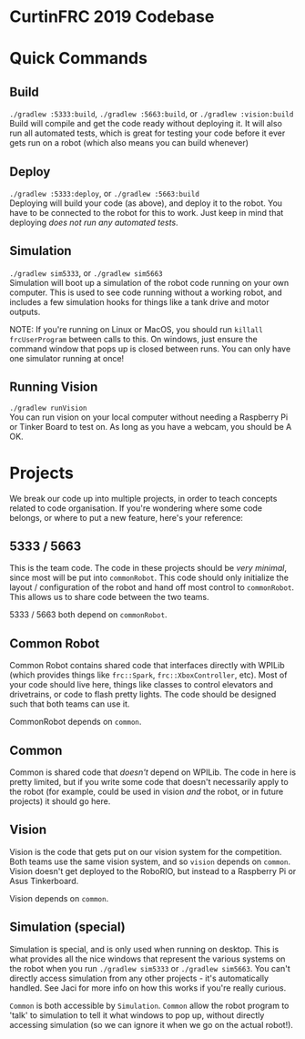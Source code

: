 CurtinFRC 2019 Codebase
===

# Quick Commands
## Build
`./gradlew :5333:build`, `./gradlew :5663:build`, or `./gradlew :vision:build`  
Build will compile and get the code ready without deploying it. It will also run all automated tests, which is great for testing your code before it ever gets run on a robot (which also means you can build whenever)

## Deploy
`./gradlew :5333:deploy`, or `./gradlew :5663:build`  
Deploying will build your code (as above), and deploy it to the robot. You have to be connected to the robot for this to work. Just keep in mind that deploying _does not run any automated tests_.

## Simulation
`./gradlew sim5333`, or `./gradlew sim5663`  
Simulation will boot up a simulation of the robot code running on your own computer. This is used to see code running without a working robot, and includes a few simulation hooks for things like a tank drive and motor outputs.

NOTE: If you're running on Linux or MacOS, you should run `killall frcUserProgram` between calls to this. On windows, just ensure the command window that pops up is closed between runs. You can only have one simulator running at once!

## Running Vision
`./gradlew runVision`  
You can run vision on your local computer without needing a Raspberry Pi or Tinker Board to test on. As long as you have a webcam, you should be A OK.

# Projects
We break our code up into multiple projects, in order to teach concepts related to code organisation. If you're wondering where some code belongs, or where to put a new feature, here's your reference:

## 5333 / 5663
This is the team code. The code in these projects should be _very minimal_, since most will be put into `commonRobot`. This code should only initialize the layout / configuration of the robot and hand off most control to `commonRobot`. This allows us to share code between the two teams.

5333 / 5663 both depend on `commonRobot`.

## Common Robot
Common Robot contains shared code that interfaces directly with WPILib (which provides things like `frc::Spark`, `frc::XboxController`, etc). Most of your code should live here, things like classes to control elevators and drivetrains, or code to flash pretty lights. The code should be designed such that both teams can use it. 

CommonRobot depends on `common`.

## Common
Common is shared code that _doesn't_ depend on WPILib. The code in here is pretty limited, but if you write some code that doesn't necessarily apply to the robot (for example, could be used in vision _and_ the robot, or in future projects) it should go here. 

## Vision
Vision is the code that gets put on our vision system for the competition. Both teams use the same vision system, and so `vision` depends on `common`. Vision doesn't get deployed to the RoboRIO, but instead to a Raspberry Pi or Asus Tinkerboard.

Vision depends on `common`.

## Simulation (special)
Simulation is special, and is only used when running on desktop. This is what provides all the nice windows that represent the various systems on the robot when you run `./gradlew sim5333` or `./gradlew sim5663`. You can't directly access simulation from any other projects - it's automatically handled. See Jaci for more info on how this works if you're really curious.

`Common` is both accessible by `Simulation`. `Common` allow the robot program to 'talk' to simulation to tell it what windows to pop up, without directly accessing simulation (so we can ignore it when we go on the actual robot!).